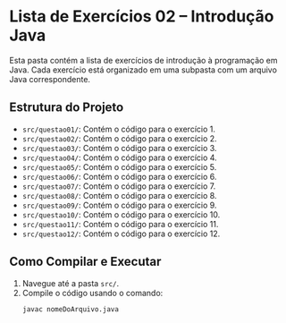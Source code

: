 # Lista de Exercícios 02 – Introdução Java

Esta pasta contém a lista de exercícios de introdução à programação em Java. Cada exercício está organizado em uma subpasta com um arquivo Java correspondente.

## Estrutura do Projeto

- `src/questao01/`: Contém o código para o exercício 1.
- `src/questao02/`: Contém o código para o exercício 2.
- `src/questao03/`: Contém o código para o exercício 3.
- `src/questao04/`: Contém o código para o exercício 4.
- `src/questao05/`: Contém o código para o exercício 5.
- `src/questao06/`: Contém o código para o exercício 6.
- `src/questao07/`: Contém o código para o exercício 7.
- `src/questao08/`: Contém o código para o exercício 8.
- `src/questao09/`: Contém o código para o exercício 9.
- `src/questao10/`: Contém o código para o exercício 10.
- `src/questao11/`: Contém o código para o exercício 11.
- `src/questao12/`: Contém o código para o exercício 12.

## Como Compilar e Executar

1. Navegue até a pasta `src/`.
2. Compile o código usando o comando:
   ```bash
   javac nomeDoArquivo.java
